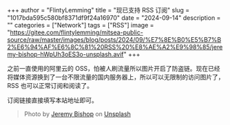 +++
author = "FlintyLemming"
title = "现已支持 RSS 订阅"
slug = "1017bda595c580bf8371df9f24a16970"
date = "2024-09-14"
description = ""
categories = ["Network"]
tags = ["RSS"]
image = "https://gitee.com/flintylemming/mitsea-public-source/raw/master/images/blog/posts/2024/09/%E7%8E%B0%E5%B7%B2%E6%94%AF%E6%8C%81%20RSS%20%E8%AE%A2%E9%98%85/jeremy-bishop-hWpUh3oES3o-unsplash.avif"
+++

之前一直使用的阿里云的 OSS，怕被人刷流量所以图片开启了防盗链。现在已经将媒体资源换到了一台不限流量的国内服务器上，所以可以无限制的访问图片了，RSS 也可以正常订阅和阅读了。

订阅链接直接填写本站地址即可。

> Photo by [Jeremy Bishop](https://unsplash.com/@jeremybishop?utm_content=creditCopyText&utm_medium=referral&utm_source=unsplash) on [Unsplash](https://unsplash.com/photos/a-boat-floating-on-top-of-a-sandy-beach-hWpUh3oES3o?utm_content=creditCopyText&utm_medium=referral&utm_source=unsplash)
  